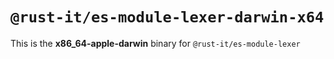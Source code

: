 # `@rust-it/es-module-lexer-darwin-x64`

This is the **x86_64-apple-darwin** binary for `@rust-it/es-module-lexer`
